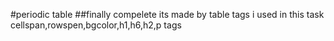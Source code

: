#periodic table
##finally compelete 
its made by table tags i used in this task cellspan,rowspen,bgcolor,h1,h6,h2,p tags 
